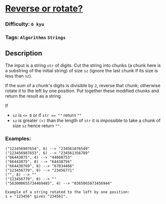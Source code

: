 # [Reverse or rotate?](https://www.codewars.com/kata/56b5afb4ed1f6d5fb0000991)

### Difficulty: `6 kyu`

### Tags: `Algorithms` `Strings`

## Description

The input is a string `str` of digits. Cut the string into chunks (a chunk here is a substring of the initial string) of size `sz` (ignore the last chunk if its size is less than `sz`).

If the sum of a chunk's digits is divisible by `2`, reverse that chunk; otherwise rotate it to the left by one position. Put together these modified chunks and return the result as a string.

If
- `sz` is `<= 0` or if `str == ""` return `""`
- `sz` is greater `(>)` than the length of `str` it is impossible to take a chunk of size `sz` hence return `""`.

### Examples:

```
("123456987654", 6) --> "234561876549"
("123456987653", 6) --> "234561356789"
("66443875", 4) --> "44668753"
("66443875", 8) --> "64438756"
("664438769", 8) --> "67834466"
("123456779", 8) --> "23456771"
("", 8) --> ""
("123456779", 0) --> "" 
("563000655734469485", 4) --> "0365065073456944"
```

```
Example of a string rotated to the left by one position:
s = "123456" gives "234561".
```